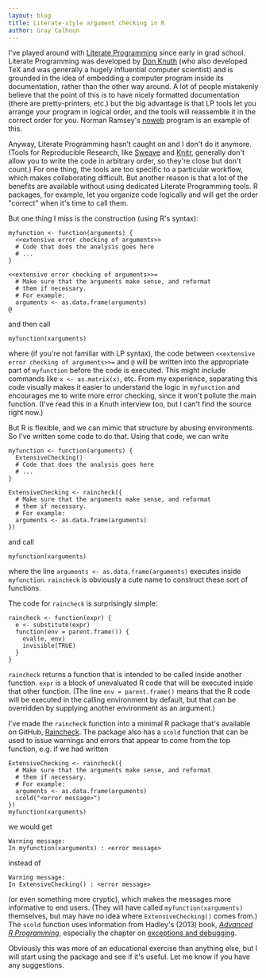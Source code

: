 ```yaml
---
layout: blog
title: Literate-style argument checking in R
author: Gray Calhoun
---
```


[lp]: http://en.wikipedia.org/wiki/Literate_programming
[dk]: www-cs-faculty.stanford.edu/~knuth/‎
[noweb]: http://www.cs.tufts.edu/~nr/noweb/
[Sweave]: http://en.wikipedia.org/wiki/Sweave
[Knitr]: http://yihui.name/knitr/
[Raincheck]: https://github.com/grayclhn/raincheck
[advr]: http://adv-r.had.co.nz

I've played around with [Literate Programming][lp] since early in grad
school. Literate Programming was developed by [Don Knuth](dk) (who
also developed TeX and was generally a hugely influential computer
scientist) and is grounded in the idea of embedding a computer program
inside its documentation, rather than the other way around. A lot of
people mistakenly believe that the point of this is to have nicely
formatted documentation (there are pretty-printers, etc.) but the big
advantage is that LP tools let you arrange your program in logical
order, and the tools will reassemble it in the correct order for you.
Norman Ramsey's [noweb][] program is an example of this.

Anyway, Literate Programming hasn't caught on and I don't do it
anymore. (Tools for Reproducible Research, like [Sweave][] and
[Knitr][], generally don't allow you to write the code in arbitrary
order, so they're close but don't count.) For one thing, the tools are
too specific to a particular workflow, which makes collaborating
difficult. But another reason is that a lot of the benefits are
available without using dedicated Literate Programming tools. R
packages, for example, let you organize code logically and will get
the order "correct" when it's time to call them.

But one thing I miss is the construction (using R's syntax):

    myfunction <- function(arguments) {
      <<extensive error checking of arguments>>
      # Code that does the analysis goes here
      # ...
    }

    <<extensive error checking of arguments>>=
      # Make sure that the arguments make sense, and reformat
      # them if necessary. 
      # For example:
      arguments <- as.data.frame(arguments)
    @

and then call

    myfunction(xarguments)

where (if you're not familiar with LP syntax), the code between
`<<extensive error checking of arguments>>=` and `@` will be written
into the appropriate part of `myfunction` before the code is executed.
This might include commands like `x <- as.matrix(x)`, etc.  From my
experience, separating this code visually makes it easier to understand
the logic in `myfunction` and encourages me to write more error
checking, since it won't pollute the main function.  (I've read this in
a Knuth interview too, but I can't find the source right now.)

But R is flexible, and we can mimic that structure by abusing
environments. So I've written some code to do that. Using that code,
we can write

    myfunction <- function(arguments) {
      ExtensiveChecking()
      # Code that does the analysis goes here
      # ...
    }

    ExtensiveChecking <- raincheck({
      # Make sure that the arguments make sense, and reformat
      # them if necessary. 
      # For example:
      arguments <- as.data.frame(arguments)
    })

and call

    myfunction(xarguments)

where the line `arguments <- as.data.frame(arguments)` executes inside
`myfunction`.  `raincheck` is obviously a cute name to construct these
sort of functions.

The code for `raincheck` is surprisingly simple:

    raincheck <- function(expr) {
      e <- substitute(expr)
      function(env = parent.frame()) {
        eval(e, env)
        invisible(TRUE)
      }
    }

`raincheck` returns a function that is intended to be called inside
another function.  `expr` is a block of unevaluated R code that will
be executed inside that other function. (The line
`env = parent.frame()` means that the R code will be executed in the
calling environment by default, but that can be overridden by
supplying another environment as an argument.)

I've made the `raincheck` function into a minimal R package that's
available on GitHub, [Raincheck][]. The package also has a `scold`
function that can be used to issue warnings and errors that appear to
come from the top function, e.g. if we had written

    ExtensiveChecking <- raincheck({
      # Make sure that the arguments make sense, and reformat
      # them if necessary. 
      # For example:
      arguments <- as.data.frame(arguments)
      scold("<error message>")
    })
    myfunction(xarguments)

we would get

    Warning message:
    In myfunction(xarguments) : <error message>

instead of

    Warning message:
    In ExtensiveChecking() : <error message>

(or even something more cryptic), which makes the messages more
informative to end users. (They will have called
`myfunction(xarguments)` themselves, but may have no idea where
`ExtensiveChecking()` comes from.) The `scold` function uses
information from Hadley's (2013) book, [*Advanced R
Programming*][advr], especially the chapter on [exceptions and
debugging](http://adv-r.had.co.nz/Exceptions-Debugging.html).

Obviously this was more of an educational exercise than anything else,
but I will start using the package and see if it's useful. Let me know
if you have any suggestions.